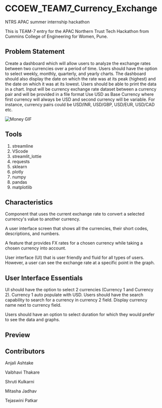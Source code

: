 
# CCOEW_TEAM7_Currency_Exchange

NTRS APAC summer internship hackathon

This is TEAM-7 entry for the APAC Northern Trust Tech Hackathon from Cummins College of Engineering for Women, Pune.


## Problem Statement

Create a dashboard which will allow users to analyze the exchange rates between two currencies
over a period of time. Users should have the option to select weekly, monthly, quarterly, and yearly
charts. The dashboard should also display the date on which the rate was at its peak (highest) and
the date on which it was at its lowest. Users should be able to print the data in a chart. Input will be
currency exchange rate dataset between a currency pair and will be provided in a file format
Use USD as Base Currency where first currency will always be USD and second currency will be
variable. For instance, currency pairs could be USD/INR, USD/GBP, USD/EUR, USD/CAD etc.

![Money GIF](https://media.giphy.com/media/xTkcExjXuOJj69fVv2/giphy.gif)


## Tools
1. streamline 
2. VScode
3. streamlit_lottie
4. requests
5. sklearn 
6. plotly
7. numpy
8. pandas
9. matplotlib

## Characteristics
Component that uses the current exchange rate to convert a selected currency's value to another currency.

A user interface screen that shows all the currencies, their short codes, descriptions, and numbers.

A feature that provides FX rates for a chosen currency while taking a chosen currency into account.

User interface (UI) that is user friendly and fluid for all types of users. However, a user can see the exchange rate at a specific point in the graph.

## User Interface Essentials
UI should have the option to select 2 currencies (Currency 1 and Currency 2). Currency 1 auto populate with USD. Users should have the search capability to search for a currency in currency 2 field. Display currency name next to currency field.

Users should have an option to select duration for which they would prefer to see the data and graphs.

## Preview




## Contributors

Anjali Ashtake

Vaibhavi Thakare

Shruti Kulkarni

Mitasha Jadhav

Tejaswini Patkar
